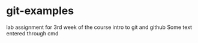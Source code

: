 # git-examples
lab assignment for 3rd week of the course intro to git and github
Some text entered through cmd
